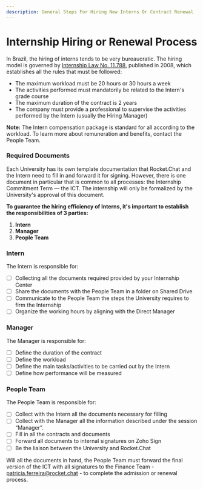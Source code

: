 ```yaml
---
description: General Steps For Hiring New Interns Or Contract Renewal
---
```


# Internship Hiring or Renewal Process

In Brazil, the hiring of interns tends to be very bureaucratic. The hiring model is governed by [Internship Law No. 11.788](http://www.planalto.gov.br/ccivil\_03/\_ato2007-2010/2008/lei/l11788.htm), published in 2008, which establishes all the rules that must be followed:

* The maximum workload must be 20 hours or 30 hours a week
* The activities performed must mandatorily be related to the Intern's grade course
* The maximum duration of the contract is 2 years
* The company must provide a professional to supervise the activities performed by the Intern (usually the Hiring Manager)

**Note:** The Intern compensation package is standard for all according to the workload. To learn more about remuneration and benefits, contact the People Team.&#x20;

### Required Documents

Each University has its own template documentation that Rocket.Chat and the Intern need to fill in and forward it for signing. However, there is one document in particular that is common to all processes: the Internship Commitment Term — the ICT.  The internship will only be formalized by the University's approval of this document.&#x20;

**To guarantee the hiring efficiency of Interns, it's important to establish the responsibilities of 3 parties:**

1. &#x20;**Intern**&#x20;
2. **Manager**
3. **People Team**

### &#x20;Intern

The Intern is responsible for:

* [ ] Collecting all the documents required provided by your Internship Center
* [ ] Share the documents with the People Team in a folder on Shared Drive
* [ ] Communicate to the People Team the steps the University requires to firm the Internship
* [ ] Organize the working hours by aligning with the Direct Manager

### Manager

The Manager is responsible for:

* [ ] Define the duration of the contract&#x20;
* [ ] Define the workload&#x20;
* [ ] Define the main tasks/activities to be carried out by the Intern
* [ ] Define how performance will be measured

### People Team

The People Team is responsible for:

* [ ] Collect with the Intern all the documents necessary for filling
* [ ] Collect with the Manager all the information described under the session “Manager”.&#x20;
* [ ] Fill in all the contracts and documents
* [ ] Forward all documents to internal signatures on Zoho Sign
* [ ] Be the liaison between the University and Rocket.Chat

Will all the documents in hand, the People Team must forward the final version of the ICT with all signatures to the Finance Team - patricia.ferreira@rocket.chat - to complete the admission or renewal process.
